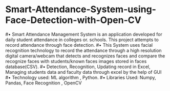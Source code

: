 # Smart-Attendance-System-using-Face-Detection-with-Open-CV


#• Smart Attendance Management System is an application developed for daily student attendance in colleges or. schools. This
project attempts to record attendance through face detection.
#• This System uses facial recognition technology to record the attendance through a high resolution digital camera/webcam
that detects and recognizes faces and compare the recognize faces with students/known faces images stored in faces
database(CSV).
#• Detection, Recognition, Updating record in Excel, Managing students data and faculty data through excel by the help of GUI
#• Technology used: ML algorithm , Python.
#• Libraries Used: Numpy, Pandas, Face Recognition , OpenCV
